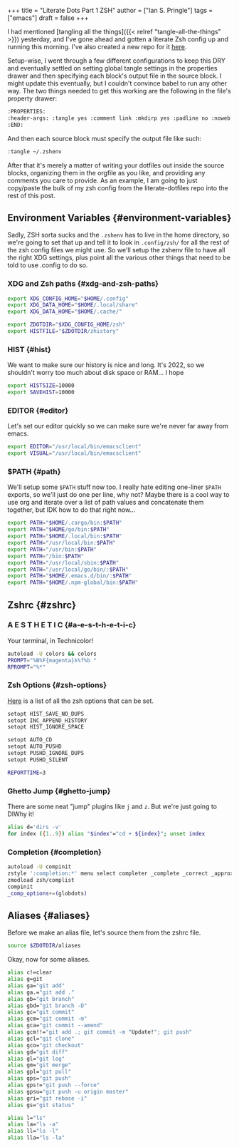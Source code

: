 +++
title = "Literate Dots Part 1 ZSH"
author = ["Ian S. Pringle"]
tags = ["emacs"]
draft = false
+++

I had mentioned [tangling all the things]({{< relref "tangle-all-the-things" >}}) yesterday, and I've gone ahead and
gotten a literate Zsh config up and running this morning. I've also created a
new repo for it [here](https://github.com/pard68/literate-dotfiles).

Setup-wise, I went through a few different configurations to keep this DRY and
eventually settled on setting global tangle settings in the properties drawer
and then specifying each block's output file in the source block. I might update
this eventually, but I couldn't convince babel to run any other way. The two
things needed to get this working are the following in the file's property
drawer:

```org
:PROPERTIES:
:header-args: :tangle yes :comment link :mkdirp yes :padline no :noweb tangle
:END:
```

And then each source block must specify the output file like such:

```org
:tangle ~/.zshenv
```

After that it's merely a matter of writing your dotfiles out inside the source
blocks, organizing them in the orgfile as you like, and providing any comments
you care to provide. As an example, I am going to just copy/paste the bulk of my
zsh config from the literate-dotfiles repo into the rest of this post.


## Environment Variables {#environment-variables}

Sadly, ZSH sorta sucks and the `.zshenv` has to live in the home directory, so
we're going to set that up and tell it to look in `.config/zsh/` for all the
rest of the zsh config files we might use. So we'll setup the zshenv file to
have all the right XDG settings, plus point all the various other things that
need to be told to use .config to do so.


### XDG and Zsh paths {#xdg-and-zsh-paths}

```sh
export XDG_CONFIG_HOME="$HOME/.config"
export XDG_DATA_HOME="$HOME/.local/share"
export XDG_DATA_HOME="$HOME/.cache/"

export ZDOTDIR="$XDG_CONFIG_HOME/zsh"
export HISTFILE="$ZDOTDIR/zhistory"
```


### HIST {#hist}

We want to make sure our history is nice and long. It's 2022, so we shouldn't
worry too much about disk space or RAM... I hope

```sh
export HISTSIZE=10000
export SAVEHIST=10000
```


### EDITOR {#editor}

Let's set our editor quickly so we can make sure we're never far away from
emacs.

```sh
export EDITOR="/usr/local/bin/emacsclient"
export VISUAL="/usr/local/bin/emacsclient"
```


### $PATH {#path}

We'll setup some `$PATH` stuff now too. I really hate editing one-liner `$PATH`
exports, so we'll just do one per line, why not? Maybe there is a cool way to
use org and iterate over a list of path values and concatenate them together,
but IDK how to do that right now...

```sh
export PATH="$HOME/.cargo/bin:$PATH"
export PATH="$HOME/go/bin:$PATH"
export PATH="$HOME/.local/bin:$PATH"
export PATH="/usr/local/bin:$PATH"
export PATH="/usr/bin:$PATH"
export PATH="/bin:$PATH"
export PATH="/usr/local/sbin:$PATH"
export PATH="/usr/local/go/bin/:$PATH"
export PATH="$HOME/.emacs.d/bin/:$PATH"
export PATH="$HOME/.npm-global/bin:$PATH"
```


## Zshrc {#zshrc}


### A E S T H E T I C {#a-e-s-t-h-e-t-i-c}

Your terminal, in Technicolor!

```sh
autoload -U colors && colors
PROMPT="%B%F{magenta}λ%f%b "
RPROMPT="%*"
```


### Zsh Options {#zsh-options}

[Here](https://zsh.sourceforge.io/Doc/Release/Options.html) is a list of all the zsh options that can be set.

```sh
setopt HIST_SAVE_NO_DUPS
setopt INC_APPEND_HISTORY
setopt HIST_IGNORE_SPACE

setopt AUTO_CD
setopt AUTO_PUSHD
setopt PUSHD_IGNORE_DUPS
setopt PUSHD_SILENT

REPORTTIME=3
```


### Ghetto Jump {#ghetto-jump}

There are some neat "jump" plugins like `j` and `z`. But we're just going to DIWhy it!

```sh
alias d='dirs -v'
for index ({1..9}) alias "$index"="cd + ${index}"; unset index
```


### Completion {#completion}

```sh
autoload -U compinit
zstyle ':completion:*' menu select completer _complete _correct _approximate
zmodload zsh/complist
compinit
_comp_options+=(globdots)
```


## Aliases {#aliases}

Before we make an alias file, let's source them from the zshrc file.

```sh
source $ZDOTDIR/aliases
```

Okay, now for some aliases.

```sh
alias c!=clear
alias g=git
alias ga="git add"
alias ga.="git add ."
alias gb="git branch"
alias gbd="git branch -D"
alias gc="git commit"
alias gcm="git commit -m"
alias gca="git commit --amend"
alias gcm!!="git add .; git commit -m "Update!"; git push"
alias gcl="git clone"
alias gco="git checkout"
alias gd="git diff"
alias gl="git log"
alias gm="git merge"
alias gpl="git pull"
alias gps="git push"
alias gps!="git push --force"
alias gpsu="git push -u origin master"
alias gri="git rebase -i"
alias gs="git status"

alias l="ls"
alias la="ls -a"
alias ll="ls -l"
alias lla="ls -la"
```
